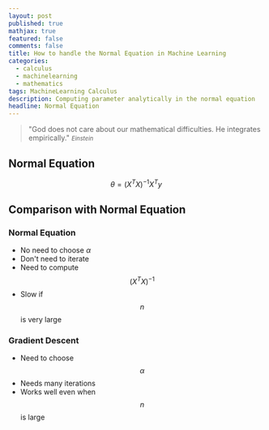 ```yaml
---
layout: post
published: true
mathjax: true
featured: false
comments: false
title: How to handle the Normal Equation in Machine Learning
categories:
  - calculus
  - machinelearning
  - mathematics
tags: MachineLearning Calculus
description: Computing parameter analytically in the normal equation
headline: Normal Equation
---
```

>&quot;God does not care about our mathematical difficulties. He integrates empirically.&quot;
><small><cite title="Einstein">Einstein</cite></small>

## Normal Equation

$$ \theta = (X^TX)^{-1}X^Ty $$

## Comparison with Normal Equation

### Normal Equation
- No need to choose $\alpha$
- Don't need to iterate
- Need to compute $$(X^TX)^{-1}$$
- Slow if $$n$$ is very large

### Gradient Descent
- Need to choose $$\alpha$$
- Needs many iterations
- Works well even when $$n$$ is large
